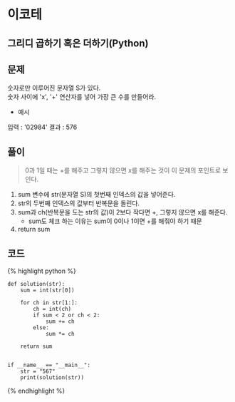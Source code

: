 # 이코테

## 그리디 곱하기 혹은 더하기(Python)

## 문제

숫자로만 이루어진 문자열 S가 있다.<br>
숫자 사이에 'x', '+' 연산자를 넣어 가장 큰 수를 만들어라.<br>

- 예시

입력 : '02984'
결과 : 576
  
## 풀이
> 0과 1일 때는 +를 해주고 그렇지 않으면 x를 해주는 것이 이 문제의 포인트로 보인다.

1. sum 변수에 str(문자열 S)의 첫번째 인덱스의 값을 넣어준다.
2. str의 두번째 인덱스의 값부터 반복문을 돌린다.
3. sum과 ch(반복문을 도는 str의 값)이 2보다 작다면 +, 그렇지 않으면 x를 해준다.
    - sum도 체크 하는 이유는 sum이 0이나 1이면 +를 해줘야 하기 때문
4. return sum


## 코드

{% highlight python %}

    def solution(str):
        sum = int(str[0])
    
        for ch in str[1:]:
            ch = int(ch)
            if sum < 2 or ch < 2:
                sum += ch
            else:
                sum *= ch
    
        return sum
    
    
    if __name__ == "__main__":
        str = "567"
        print(solution(str))

{% endhighlight %}